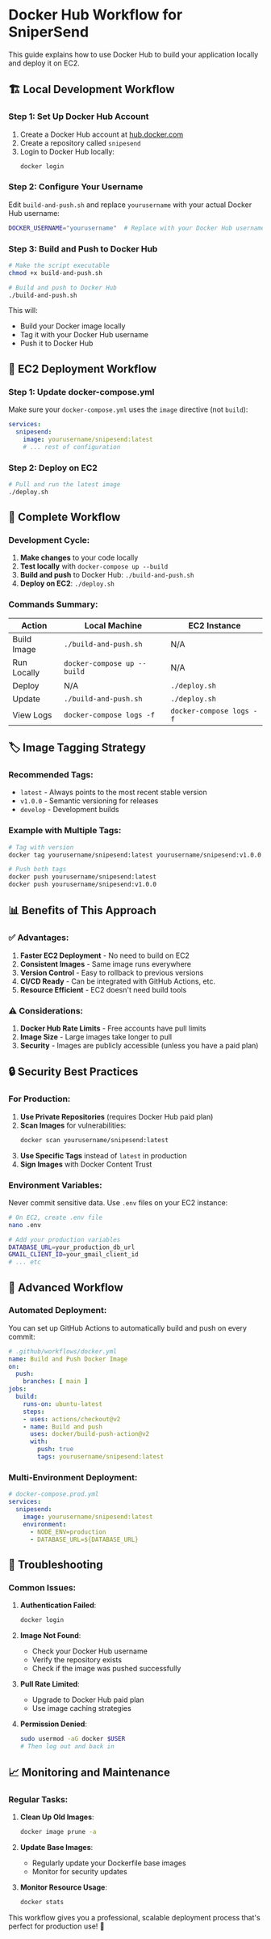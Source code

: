 # Docker Hub Workflow for SniperSend

This guide explains how to use Docker Hub to build your application locally and deploy it on EC2.

## 🏗️ Local Development Workflow

### Step 1: Set Up Docker Hub Account

1. Create a Docker Hub account at [hub.docker.com](https://hub.docker.com)
2. Create a repository called `snipesend`
3. Login to Docker Hub locally:
   ```bash
   docker login
   ```

### Step 2: Configure Your Username

Edit `build-and-push.sh` and replace `yourusername` with your actual Docker Hub username:

```bash
DOCKER_USERNAME="yourusername"  # Replace with your Docker Hub username
```

### Step 3: Build and Push to Docker Hub

```bash
# Make the script executable
chmod +x build-and-push.sh

# Build and push to Docker Hub
./build-and-push.sh
```

This will:
- Build your Docker image locally
- Tag it with your Docker Hub username
- Push it to Docker Hub

## 🚀 EC2 Deployment Workflow

### Step 1: Update docker-compose.yml

Make sure your `docker-compose.yml` uses the `image` directive (not `build`):

```yaml
services:
  snipesend:
    image: yourusername/snipesend:latest
    # ... rest of configuration
```

### Step 2: Deploy on EC2

```bash
# Pull and run the latest image
./deploy.sh
```

## 🔄 Complete Workflow

### Development Cycle:

1. **Make changes** to your code locally
2. **Test locally** with `docker-compose up --build`
3. **Build and push** to Docker Hub: `./build-and-push.sh`
4. **Deploy on EC2**: `./deploy.sh`

### Commands Summary:

| Action | Local Machine | EC2 Instance |
|--------|---------------|--------------|
| Build Image | `./build-and-push.sh` | N/A |
| Run Locally | `docker-compose up --build` | N/A |
| Deploy | N/A | `./deploy.sh` |
| Update | `./build-and-push.sh` | `./deploy.sh` |
| View Logs | `docker-compose logs -f` | `docker-compose logs -f` |

## 🏷️ Image Tagging Strategy

### Recommended Tags:

- `latest` - Always points to the most recent stable version
- `v1.0.0` - Semantic versioning for releases
- `develop` - Development builds

### Example with Multiple Tags:

```bash
# Tag with version
docker tag yourusername/snipesend:latest yourusername/snipesend:v1.0.0

# Push both tags
docker push yourusername/snipesend:latest
docker push yourusername/snipesend:v1.0.0
```

## 📊 Benefits of This Approach

### ✅ Advantages:

1. **Faster EC2 Deployment** - No need to build on EC2
2. **Consistent Images** - Same image runs everywhere
3. **Version Control** - Easy to rollback to previous versions
4. **CI/CD Ready** - Can be integrated with GitHub Actions, etc.
5. **Resource Efficient** - EC2 doesn't need build tools

### ⚠️ Considerations:

1. **Docker Hub Rate Limits** - Free accounts have pull limits
2. **Image Size** - Large images take longer to pull
3. **Security** - Images are publicly accessible (unless you have a paid plan)

## 🔒 Security Best Practices

### For Production:

1. **Use Private Repositories** (requires Docker Hub paid plan)
2. **Scan Images** for vulnerabilities:
   ```bash
   docker scan yourusername/snipesend:latest
   ```
3. **Use Specific Tags** instead of `latest` in production
4. **Sign Images** with Docker Content Trust

### Environment Variables:

Never commit sensitive data. Use `.env` files on your EC2 instance:

```bash
# On EC2, create .env file
nano .env

# Add your production variables
DATABASE_URL=your_production_db_url
GMAIL_CLIENT_ID=your_gmail_client_id
# ... etc
```

## 🚀 Advanced Workflow

### Automated Deployment:

You can set up GitHub Actions to automatically build and push on every commit:

```yaml
# .github/workflows/docker.yml
name: Build and Push Docker Image
on:
  push:
    branches: [ main ]
jobs:
  build:
    runs-on: ubuntu-latest
    steps:
    - uses: actions/checkout@v2
    - name: Build and push
      uses: docker/build-push-action@v2
      with:
        push: true
        tags: yourusername/snipesend:latest
```

### Multi-Environment Deployment:

```yaml
# docker-compose.prod.yml
services:
  snipesend:
    image: yourusername/snipesend:latest
    environment:
      - NODE_ENV=production
      - DATABASE_URL=${DATABASE_URL}
```

## 🐛 Troubleshooting

### Common Issues:

1. **Authentication Failed**:
   ```bash
   docker login
   ```

2. **Image Not Found**:
   - Check your Docker Hub username
   - Verify the repository exists
   - Check if the image was pushed successfully

3. **Pull Rate Limited**:
   - Upgrade to Docker Hub paid plan
   - Use image caching strategies

4. **Permission Denied**:
   ```bash
   sudo usermod -aG docker $USER
   # Then log out and back in
   ```

## 📈 Monitoring and Maintenance

### Regular Tasks:

1. **Clean Up Old Images**:
   ```bash
   docker image prune -a
   ```

2. **Update Base Images**:
   - Regularly update your Dockerfile base images
   - Monitor for security updates

3. **Monitor Resource Usage**:
   ```bash
   docker stats
   ```

This workflow gives you a professional, scalable deployment process that's perfect for production use! 🎉
